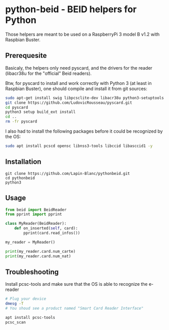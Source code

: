 # python-beid - BEID helpers for Python

Those helpers are meant to be used on a RaspberryPi 3 model B v1.2 with Raspbian Buster.

## Prerequesite

Basicaly, the helpers only need pyscard, and the drivers for the reader (libacr38u for the "official" Beid readers).

Btw, for pyscard to install and work correctly with Python 3 (at least in Raspbian Buster), one should compile and install it from git sources:

```bash
sudo apt-get install swig libpcsclite-dev libacr38u python3-setuptools build-essential git
git clone https://github.com/LudovicRousseau/pyscard.git
cd pyscard
python3 setup build_ext install
cd ..
rm -fr pyscard
```

I also had to install the following packages before it could be recognized by the OS:

```bash
sudo apt install pcscd opensc libnss3-tools libccid libasccid1 -y
```

## Installation

```
git clone https://github.com/Lapin-Blanc/pythonbeid.git
cd pythonbeid
python3
```

## Usage

```python
from beid import BeidReader
from pprint import pprint

class MyReader(BeidReader):
    def on_inserted(self, card):
        pprint(card.read_infos())

my_reader = MyReader()

print(my_reader.card.num_carte)
print(my_reader.card.num_nat)
```

## Troubleshooting

Install pcsc-tools and make sure that the OS is able to recognize the e-reader

```bash
# Plug your device
dmesg -T
# You shoud see a product named "Smart Card Reader Interface"

apt install pcsc-tools
pcsc_scan
```
